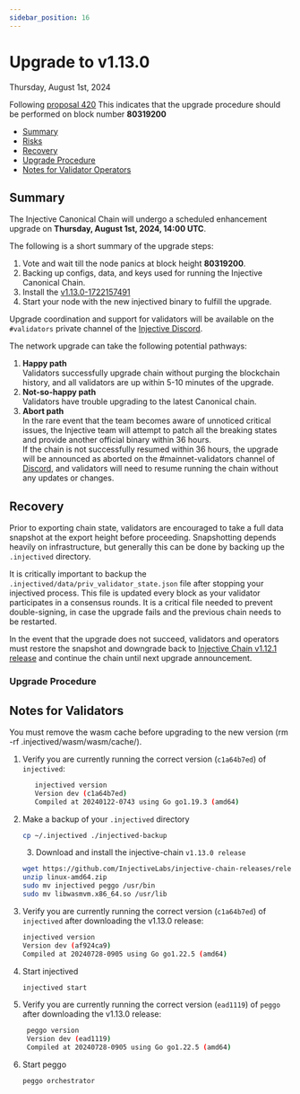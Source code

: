 ```yaml
---
sidebar_position: 16
---
```


# Upgrade to v1.13.0

Thursday, August 1st, 2024

Following [proposal 420](https://hub.injective.network/proposals/420/) This indicates that the upgrade procedure should be performed on block number **80319200**

* [Summary](#summary)
* [Risks](#risks)
* [Recovery](#recovery)
* [Upgrade Procedure](#upgrade-procedure)
* [Notes for Validator Operators](#notes-for-validator-operator)

## Summary

The Injective Canonical Chain will undergo a scheduled enhancement upgrade on **Thursday, August 1st, 2024, 14:00 UTC**.

The following is a short summary of the upgrade steps:

1. Vote and wait till the node panics at block height **80319200**.
2. Backing up configs, data, and keys used for running the Injective Canonical Chain.
3. Install the [v1.13.0-1722157491](https://github.com/InjectiveLabs/injective-chain-releases/releases/tag/v1.13.0-1722157491)
4. Start your node with the new injectived binary to fulfill the upgrade.

Upgrade coordination and support for validators will be available on the `#validators` private channel of the [Injective Discord](https://discord.gg/injective).

The network upgrade can take the following potential pathways:

1. **Happy path**\
   Validators successfully upgrade chain without purging the blockchain history, and all validators are up within 5-10 minutes of the upgrade.
2. **Not-so-happy path**\
   Validators have trouble upgrading to the latest Canonical chain.
3. **Abort path**\
   In the rare event that the team becomes aware of unnoticed critical issues, the Injective team will attempt to patch all the breaking states and provide another official binary within 36 hours.\
   If the chain is not successfully resumed within 36 hours, the upgrade will be announced as aborted on the #mainnet-validators channel of [Discord](https://discord.gg/injective), and validators will need to resume running the chain without any updates or changes.

## Recovery

Prior to exporting chain state, validators are encouraged to take a full data snapshot at the export height before proceeding. Snapshotting depends heavily on infrastructure, but generally this can be done by backing up the `.injectived` directory.

It is critically important to backup the `.injectived/data/priv_validator_state.json` file after stopping your injectived process. This file is updated every block as your validator participates in a consensus rounds. It is a critical file needed to prevent double-signing, in case the upgrade fails and the previous chain needs to be restarted.

In the event that the upgrade does not succeed, validators and operators must restore the snapshot and downgrade back to [Injective Chain v1.12.1 release](https://github.com/InjectiveLabs/injective-chain-releases/releases/tag/v1.12.1-1705909076) and continue the chain until next upgrade announcement.

### Upgrade Procedure

## Notes for Validators

You must remove the wasm cache before upgrading to the new version (rm -rf .injectived/wasm/wasm/cache/).

1.  Verify you are currently running the correct version (`c1a64b7ed`) of `injectived`:

    ```bash
       injectived version
       Version dev (c1a64b7ed)
       Compiled at 20240122-0743 using Go go1.19.3 (amd64)
    ```
2.  Make a backup of your `.injectived` directory

    ```bash
    cp ~/.injectived ./injectived-backup
    ```

    3. Download and install the injective-chain `v1.13.0 release`

    ```bash
    wget https://github.com/InjectiveLabs/injective-chain-releases/releases/download/v1.13.0-1722157491/linux-amd64.zip
    unzip linux-amd64.zip
    sudo mv injectived peggo /usr/bin
    sudo mv libwasmvm.x86_64.so /usr/lib
    ```
3.  Verify you are currently running the correct version (`c1a64b7ed`) of `injectived` after downloading the v1.13.0 release:

    ```bash
    injectived version
    Version dev (af924ca9)
    Compiled at 20240728-0905 using Go go1.22.5 (amd64)
    ```
4.  Start injectived

    ```bash
    injectived start
    ```
5.  Verify you are currently running the correct version (`ead1119`) of `peggo` after downloading the v1.13.0 release:

    ```bash
     peggo version
     Version dev (ead1119)
     Compiled at 20240728-0905 using Go go1.22.5 (amd64)
    ```
6.  Start peggo

    ```bash
    peggo orchestrator
    ```
